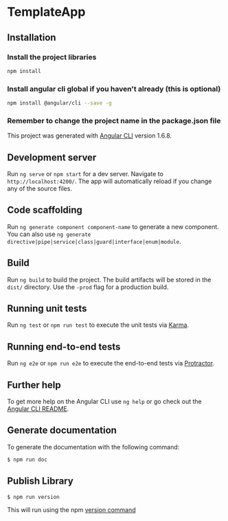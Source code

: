 # TemplateApp

## Installation

### Install the project libraries

```bash 
npm install
```

### Install angular cli global if you haven't already (this is optional)

````bash
npm install @angular/cli --save -g
````

### Remember to change the project name in the package.json file


This project was generated with [Angular CLI](https://github.com/angular/angular-cli) version 1.6.8.

## Development server

Run `ng serve` or `npm start` for a dev server. Navigate to `http://localhost:4200/`. The app will automatically reload if you change any of the source files.

## Code scaffolding

Run `ng generate component component-name` to generate a new component. You can also use `ng generate directive|pipe|service|class|guard|interface|enum|module`.

## Build

Run `ng build` to build the project. The build artifacts will be stored in the `dist/` directory. Use the `-prod` flag for a production build.

## Running unit tests

Run `ng test` or `npm run test` to execute the unit tests via [Karma](https://karma-runner.github.io).

## Running end-to-end tests

Run `ng e2e` or `npm run e2e` to execute the end-to-end tests via [Protractor](http://www.protractortest.org/).

## Further help

To get more help on the Angular CLI use `ng help` or go check out the [Angular CLI README](https://github.com/angular/angular-cli/blob/master/README.md).

## Generate documentation

To generate the documentation with the following command: 

````bash
$ npm run doc
````

## Publish Library 

```bash
$ npm run version 
```

This will run using the npm [version command](https://docs.npmjs.com/cli/version) 

